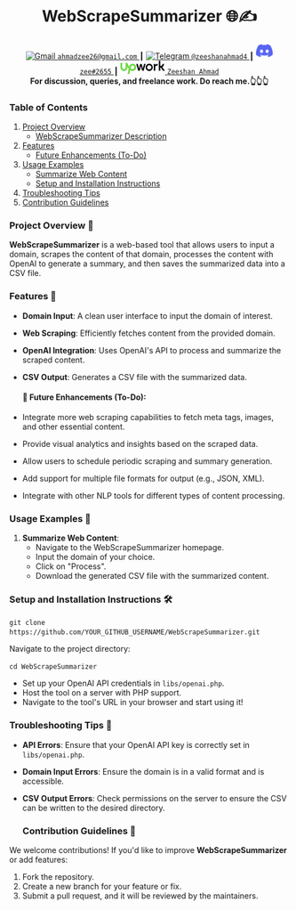 <h1 align="center">WebScrapeSummarizer 🌐✍️</h1>

<div align="center">
  <a href="https://mail.google.com/mail/u/?authuser=ahmadzee26@gmail.com">
    <img alt="Gmail" width="30px" src="https://edent.github.io/SuperTinyIcons/images/svg/gmail.svg" />
    <code>ahmadzee26@gmail.com</code>
  </a>
  <span> ┃ </span>
  
  <a href="https://t.me/zeeshanahmad4">
    <img alt="Telegram" width="30px" src="https://edent.github.io/SuperTinyIcons/images/svg/telegram.svg" />
    <code>@zeeshanahmad4</code>
  </a>
  <span> ┃ </span>
  
  <a href="https://discord.com">
    <img alt="Discord" width="30px" src="https://github.com/Zeeshanahmad4/RealEstateMate-WhatsApp-Group-Management-Bot/blob/main/discord-icon-svgrepo-com.svg" />
    <code>zee#2655</code>
  </a>
  <span> ┃ </span>
  
  <a href="https://www.upwork.com/freelancers/zeeshanahmad291">
    <img alt="Upwork" width="80px" src="https://github.com/Zeeshanahmad4/Zeeshanahmad4/blob/main/upwork.svg" />
    <code>Zeeshan Ahmad</code>
  </a>
  
  <br />
  <strong>For discussion, queries, and freelance work. Do reach me.👆👆👆</strong>
</div>

### Table of Contents

1. [Project Overview](https://github.com/Zeeshanahmad4/WebScrapeSummarizer#project-overview-)
    - [WebScrapeSummarizer Description](https://github.com/Zeeshanahmad4/WebScrapeSummarizer#project-overview-)
2. [Features](https://github.com/Zeeshanahmad4/WebScrapeSummarizer#features-)
     - [Future Enhancements (To-Do)](https://github.com/Zeeshanahmad4/WebScrapeSummarizer#-future-enhancements-to-do)
4. [Usage Examples](https://github.com/Zeeshanahmad4/WebScrapeSummarizer#usage-examples-)
    - [Summarize Web Content](https://github.com/Zeeshanahmad4/WebScrapeSummarizer#usage-examples-)
    - [Setup and Installation Instructions](https://github.com/YOUR_GITHUB_USERNAME/WebScrapeSummarizer.git)
6. [Troubleshooting Tips](https://github.com/Zeeshanahmad4/WebScrapeSummarizer#troubleshooting-tips-)
7. [Contribution Guidelines](https://github.com/Zeeshanahmad4/WebScrapeSummarizer#contribution-guidelines-)


### Project Overview 📑

**WebScrapeSummarizer** is a web-based tool that allows users to input a domain, scrapes the content of that domain, processes the content with OpenAI to generate a summary, and then saves the summarized data into a CSV file.

### Features 🌟

- **Domain Input**: A clean user interface to input the domain of interest.
- **Web Scraping**: Efficiently fetches content from the provided domain.
- **OpenAI Integration**: Uses OpenAI's API to process and summarize the scraped content.
- **CSV Output**: Generates a CSV file with the summarized data.

  #### 🚀 Future Enhancements (To-Do):

- Integrate more web scraping capabilities to fetch meta tags, images, and other essential content.
- Provide visual analytics and insights based on the scraped data.
- Allow users to schedule periodic scraping and summary generation.
- Add support for multiple file formats for output (e.g., JSON, XML).
- Integrate with other NLP tools for different types of content processing.


### Usage Examples 📖

1. **Summarize Web Content**:
    - Navigate to the WebScrapeSummarizer homepage.
    - Input the domain of your choice.
    - Click on "Process".
    - Download the generated CSV file with the summarized content.

### Setup and Installation Instructions 🛠️

   ```git clone https://github.com/YOUR_GITHUB_USERNAME/WebScrapeSummarizer.git ```
   
   Navigate to the project directory:
   
  ```cd WebScrapeSummarizer ```

- Set up your OpenAI API credentials in `libs/openai.php`.
- Host the tool on a server with PHP support.
- Navigate to the tool's URL in your browser and start using it!

 ### Troubleshooting Tips 🚫

 - **API Errors**: Ensure that your OpenAI API key is correctly set in `libs/openai.php`.
- **Domain Input Errors**: Ensure the domain is in a valid format and is accessible.
- **CSV Output Errors**: Check permissions on the server to ensure the CSV can be written to the desired directory.


  ### Contribution Guidelines 🤝

We welcome contributions! If you'd like to improve **WebScrapeSummarizer** or add features:

1. Fork the repository.
2. Create a new branch for your feature or fix.
3. Submit a pull request, and it will be reviewed by the maintainers.

